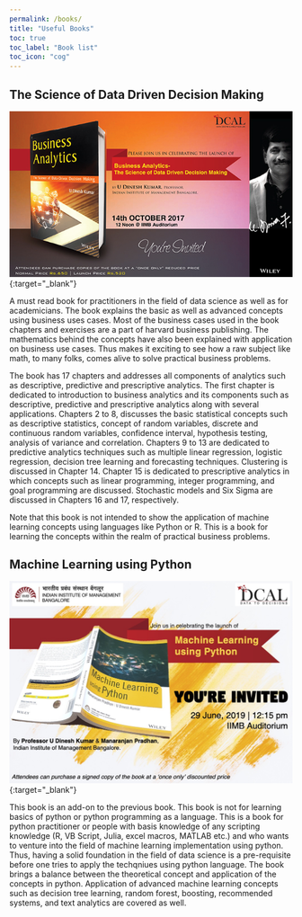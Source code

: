```yaml
---
permalink: /books/
title: "Useful Books"
toc: true
toc_label: "Book list"
toc_icon: "cog"
---
```

## The Science of Data Driven Decision Making
[![image](/assets/images/book_prof_dinesh.jpeg)](https://www.amazon.in/Business-Analytics-Science-Driven-Decision/dp/8126568771/ref=sr_1_1?dchild=1&qid=1622181886&refinements=p_27%3AU+Dinesh+Kumar&s=books&sr=1-1 "Redirect to Amazon India"){:target="_blank"}

A must read book for practitioners in the field of data science as well as for academicians. The book explains the basic as well as advanced concepts using 
business uses cases. Most of the business cases used in the book chapters and exercises are a part of harvard business publishing. The mathematics behind the concepts have also been explained with application on business use cases. Thus makes it exciting to see how a raw subject like math, to many folks, comes alive to solve practical business problems. 

The book has 17 chapters and addresses all components of analytics such as descriptive, predictive and prescriptive analytics. The first chapter is 
dedicated to introduction to business analytics and its components such as descriptive, predictive and prescriptive analytics along with several applications. Chapters 2 to 8, discusses the basic statistical concepts such as descriptive statistics, concept of random variables, discrete and continuous random variables, confidence interval, hypothesis testing, analysis of variance and correlation. Chapters 9 to 13 are dedicated to predictive analytics techniques such as multiple linear regression, logistic regression, decision tree learning and forecasting techniques. Clustering is discussed in Chapter 14. Chapter 15 is dedicated to prescriptive analytics in which concepts such as linear programming, integer programming, and goal programming are discussed. Stochastic models and Six Sigma are discussed in Chapters 16 and 17, respectively.

Note that this book is not intended to show the application of machine learning concepts using languages like Python or R. This is a book for learning the concepts within the realm of practical business problems.

## Machine Learning using Python

[![image](/assets/images/book_manu1.jpg)](https://www.amazon.in/Machine-Learning-Python-Manaranjan-Pradhan/dp/8126579900 "Redirect to Amazon India"){:target="_blank"}

This book is an add-on to the previous book. This book is not for learning basics of python or python programming as a language. This is a book for python practitioner or people with basis knowledge of any scripting knowledge (R, VB Script, Julia, excel macros, MATLAB etc.) and who wants to venture into the field of machine learning implementation using python. Thus, having a solid foundation in the field of data science is a pre-requisite before one tries to apply the techqniues using python language. The book brings a balance between the theoretical concept and application of the concepts in python. Application of advanced machine learning concepts such as decision tree learning, random forest, boosting, recommended systems, and text analytics are covered as well.
 
